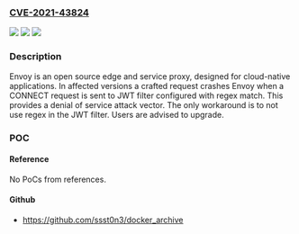 ### [CVE-2021-43824](https://cve.mitre.org/cgi-bin/cvename.cgi?name=CVE-2021-43824)
![](https://img.shields.io/static/v1?label=Product&message=envoy&color=blue)
![](https://img.shields.io/static/v1?label=Version&message=n%2Fa&color=blue)
![](https://img.shields.io/static/v1?label=Vulnerability&message=CWE-476%3A%20NULL%20Pointer%20Dereference&color=brighgreen)

### Description

Envoy is an open source edge and service proxy, designed for cloud-native applications. In affected versions a crafted request crashes Envoy when a CONNECT request is sent to JWT filter configured with regex match. This provides a denial of service attack vector. The only workaround is to not use regex in the JWT filter. Users are advised to upgrade.

### POC

#### Reference
No PoCs from references.

#### Github
- https://github.com/ssst0n3/docker_archive


